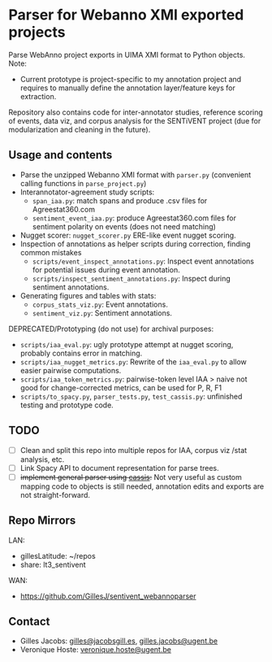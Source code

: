# Parser for Webanno XMI exported projects

Parse WebAnno project exports in UIMA XMI format to Python objects.
Note:
- Current prototype is project-specific to my annotation project and requires to manually define the annotation layer/feature keys for extraction.

Repository also contains code for inter-annotator studies, reference scoring of events, data viz, and corpus analysis 
for the SENTiVENT project (due for modularization and cleaning in the future).

## Usage and contents

- Parse the unzipped Webanno XMI format with `parser.py` (convenient calling functions in `parse_project.py`)
- Interannotator-agreement study scripts:
  - `span_iaa.py`: match spans and produce .csv files for Agreestat360.com
  - `sentiment_event_iaa.py`: produce Agreestat360.com files for sentiment polarity on events (does not need matching)
- Nugget scorer: `nugget_scorer.py` ERE-like event nugget scoring.
- Inspection of annotations as helper scripts during correction, finding common mistakes
  - `scripts/event_inspect_annotations.py`: Inspect event annotations for potential issues during event annotation.
  - `scripts/inspect_sentiment_annotations.py`: Inspect during sentiment annotations.
- Generating figures and tables with stats:
  - `corpus_stats_viz.py`: Event annotations.
  - `sentiment_viz.py`: Sentiment annotations.

DEPRECATED/Prototyping (do not use) for archival purposes:
- `scripts/iaa_eval.py`: ugly prototype attempt at nugget scoring, probably contains error in matching.
- `scripts/iaa_nugget_metrics.py`: Rewrite of the `iaa_eval.py` to allow easier pairwise computations.
- `scripts/iaa_token_metrics.py`: pairwise-token level IAA > naive not good for change-corrected metrics, can be used for P, R, F1
- `scripts/to_spacy.py`, `parser_tests.py`, `test_cassis.py`: unfinished testing and prototype code.

## TODO
-[ ] Clean and split this repo into multiple repos for IAA, corpus viz /stat analysis, etc.
-[ ] Link Spacy API to document representation for parse trees.
-[ ] ~~implement general parser using [cassis](https://github.com/dkpro/dkpro-cassis):~~ Not very useful as custom mapping code to objects is still needed, annotation edits and exports are not straight-forward.

## Repo Mirrors
LAN:
- gillesLatitude: ~/repos
- share: lt3_sentivent

WAN:
- https://github.com/GillesJ/sentivent_webannoparser

## Contact
- Gilles Jacobs: gilles@jacobsgill.es, gilles.jacobs@ugent.be
- Veronique Hoste: veronique.hoste@ugent.be